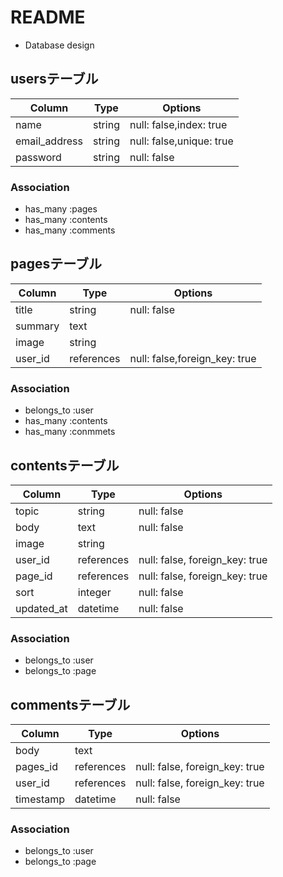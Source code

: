 # README

* Database design
## usersテーブル
  |Column|Type|Options|
  |------|----|-------|
  |name|string|null: false,index: true|
  |email_address|string|null: false,unique: true|
  |password|string|null: false|

  ### Association
  - has_many :pages
  - has_many :contents
  - has_many :comments

## pagesテーブル
  |Column|Type|Options|
  |------|----|-------|
  |title|string|null: false|
  |summary|text||
  |image|string||
  |user_id|references|null: false,foreign_key: true|

  ### Association
  - belongs_to :user
  - has_many :contents
  - has_many :conmmets

## contentsテーブル
  |Column|Type|Options|
  |------|----|-------|
  |topic|string|null: false|
  |body|text|null: false|
  |image|string||
  |user_id|references|null: false, foreign_key: true|
  |page_id|references|null: false, foreign_key: true|
  |sort|integer|null: false|
  |updated_at|datetime|null: false|

  ### Association
  - belongs_to :user
  - belongs_to :page

## commentsテーブル
  |Column|Type|Options|
  |------|----|-------|
  |body|text||
  |pages_id|references|null: false, foreign_key: true|
  |user_id|references|null: false, foreign_key: true|
  |timestamp|datetime|null: false|

  ### Association
  - belongs_to :user
  - belongs_to :page